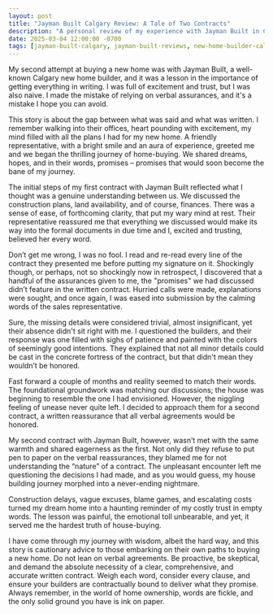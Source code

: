```yaml
---
layout: post
title: "Jayman Built Calgary Review: A Tale of Two Contracts"
description: "A personal review of my experience with Jayman Built in Calgary. This post details the dangers of relying on verbal agreements and the importance of a clear, comprehensive, and accurate written contract when dealing with a new home builder."
date: 2025-03-04 12:00:00 -0700
tags: [jayman-built-calgary, jayman-built-reviews, new-home-builder-calgary, home-builder-complaints, new-home-warranty-alberta, avid-ratings, trustedpros]
---
```


My second attempt at buying a new home was with Jayman Built, a well-known Calgary new home builder, and it was a lesson in the importance of getting everything in writing. I was full of excitement and trust, but I was also naive. I made the mistake of relying on verbal assurances, and it's a mistake I hope you can avoid.

This story is about the gap between what was said and what was written. I remember walking into their offices, heart pounding with excitement, my mind filled with all the plans I had for my new home. A friendly representative, with a bright smile and an aura of experience, greeted me and we began the thrilling journey of home-buying. We shared dreams, hopes, and in their words, promises – promises that would soon become the bane of my journey.

The initial steps of my first contract with Jayman Built reflected what I thought was a genuine understanding between us. We discussed the construction plans, land availability, and of course, finances. There was a sense of ease, of forthcoming clarity, that put my wary mind at rest. Their representative reassured me that everything we discussed would make its way into the formal documents in due time and I, excited and trusting, believed her every word.

Don’t get me wrong, I was no fool. I read and re-read every line of the contract they presented me before putting my signature on it. Shockingly though, or perhaps, not so shockingly now in retrospect, I discovered that a handful of the assurances given to me, the "promises" we had discussed didn’t feature in the written contract. Hurried calls were made, explanations were sought, and once again, I was eased into submission by the calming words of the sales representative.

Sure, the missing details were considered trivial, almost insignificant, yet their absence didn't sit right with me. I questioned the builders, and their response was one filled with sighs of patience and painted with the colors of seemingly good intentions. They explained that not all minor details could be cast in the concrete fortress of the contract, but that didn't mean they wouldn’t be honored.

Fast forward a couple of months and reality seemed to match their words. The foundational groundwork was matching our discussions; the house was beginning to resemble the one I had envisioned. However, the niggling feeling of unease never quite left. I decided to approach them for a second contract, a written reassurance that all verbal agreements would be honored.

My second contract with Jayman Built, however, wasn’t met with the same warmth and shared eagerness as the first. Not only did they refuse to put pen to paper on the verbal reassurances, they blamed me for not understanding the “nature” of a contract. The unpleasant encounter left me questioning the decisions I had made, and as you would guess, my house building journey morphed into a never-ending nightmare.

Construction delays, vague excuses, blame games, and escalating costs turned my dream home into a haunting reminder of my costly trust in empty words. The lesson was painful, the emotional toll unbearable, and yet, it served me the hardest truth of house-buying.

I have come through my journey with wisdom, albeit the hard way, and this story is cautionary advice to those embarking on their own paths to buying a new home. Do not lean on verbal agreements. Be proactive, be skeptical, and demand the absolute necessity of a clear, comprehensive, and accurate written contract. Weigh each word, consider every clause, and ensure your builders are contractually bound to deliver what they promise. Always remember, in the world of home ownership, words are fickle, and the only solid ground you have is ink on paper.
